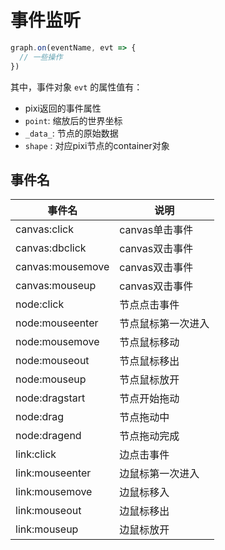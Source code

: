 # 事件监听

```ts
graph.on(eventName, evt => {
  // 一些操作
})
```
其中，事件对象 `evt` 的属性值有：
- pixi返回的事件属性
- `point`: 缩放后的世界坐标
- `_data_`: 节点的原始数据
- `shape` : 对应pixi节点的container对象


## 事件名
| 事件名              | 说明         |
|------------------|------------|
| canvas:click     | canvas单击事件 |
| canvas:dbclick   | canvas双击事件 |
| canvas:mousemove | canvas双击事件 |
| canvas:mouseup   | canvas双击事件 |
| node:click       | 节点点击事件     |
| node:mouseenter  | 节点鼠标第一次进入  |
| node:mousemove   | 节点鼠标移动     |
| node:mouseout    | 节点鼠标移出     |
| node:mouseup     | 节点鼠标放开     |
| node:dragstart   | 节点开始拖动     |
| node:drag        | 节点拖动中      |
| node:dragend     | 节点拖动完成     |
| link:click       | 边点击事件      |
| link:mouseenter  | 边鼠标第一次进入   |
| link:mousemove   | 边鼠标移入      |
| link:mouseout    | 边鼠标移出      |
| link:mouseup     | 边鼠标放开      |
